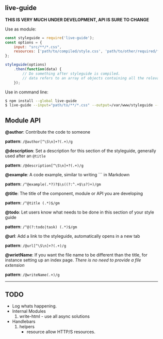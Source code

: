 live-guide
---

**THIS IS VERY MUCH UNDER DEVELOPMENT, API IS SURE TO CHANGE**

Use as module:
```javascript
const styleguide = require('live-guide');
const options = {
    input: "src/**/*.css",
    resources: ['path/to/compiled/style.css', 'path/to/other/required/files/app.js']
};

styleguide(options)
    .then(function(data) {
        // Do something after styleguide is compiled.
        // data refers to an array of objects containing all the relevant data from your build
    });
```

Use in command line:
```bash
$ npm install --global live-guide
$ live-guide --input="path/to/**/*.css" --output=/var/www/styleguide --resource path/to/style.css another/path/here.js
```

## Module API

**@author**: Contribute the code to someone

**pattern**: `/@author[^\S\n]+?(.+)/g`


**@description**: Set a description for this section of the styleguide, generally used after an `@title`

**pattern**: `/@description[^\S\n]+?(.+)/g`


**@example**: A code example, similar to writing ``` in Markdown

**pattern**: `/^@example(.*?)?$\s((?:^.+$\s?)+)/gm`


**@title**: The title of the component, module or API you are developing

**pattern**: `/^@title (.*)$/gm`


**@todo**: Let users know what needs to be done in this section of your style guide

**pattern**: `/^@(?:todo|task) (.*)$/gm`


**@url**: Add a link to the styleguide, automatically opens in a new tab

**pattern**: `/@url[^\S\n]+?(.+)/g`


**@wrietName**: If you want the file name to be different than the title, for instance setting up an index page. *There is no need to provide a file extension*

**pattern**: `/@writeName(.+)/g`


---

## TODO
- Log whats happening.
- Internal Modules
    1. write-html
            - use all async solutions
- Handlebars
	1. helpers
    	-  resource allow HTTP/S resources.


